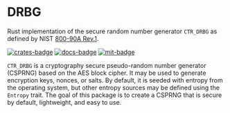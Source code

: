 # DRBG
Rust implementation of the secure random number generator `CTR_DRBG` as
defined by NIST [800-90A Rev.1](https://csrc.nist.gov/publications/detail/sp/800-90a/rev-1/final).

[![crates-badge][crates-badge]][crates-url]
[![docs-badge][docs-badge]][docs-url]
[![mit-badge][mit-badge]][mit-url]

[crates-badge]: https://img.shields.io/crates/v/drbg
[crates-url]: https://crates.io/crates/drbg
[docs-badge]: https://docs.rs/drbg/badge.svg
[docs-url]: https://docs.rs/drbg
[mit-badge]: https://img.shields.io/badge/license-MIT-blue.svg
[mit-url]: https://github.com/dpottavio/drbg/blob/main/LICENSE

`CTR_DRBG` is a cryptography secure pseudo-random number generator
(CSPRNG) based on the AES block cipher. It may be used to generate
encryption keys, nonces, or salts. By default, it is seeded with
entropy from the operating system, but other entropy sources may be
defined using the `Entropy` trait. The goal of this package is to
create a CSPRNG that is secure by default, lightweight, and easy to use.
